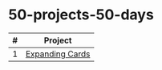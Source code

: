 # 50-projects-50-days

| # | Project |
|---|---------|
| 1 | [Expanding Cards](https://github.com/martina-beauvais/50-projects-50-days/tree/main/Expanding%20Cards) |
